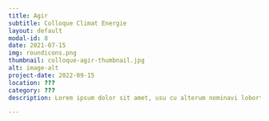```yaml
---
title: Agir 
subtitle: Colloque Climat Energie
layout: default
modal-id: 8
date: 2021-07-15
img: roundicons.png
thumbnail: colloque-agir-thumbnail.jpg
alt: image-alt
project-date: 2022-09-15
location: ???
category: ???
description: Lorem ipsum dolor sit amet, usu cu alterum nominavi lobortis. At duo novum diceret. Tantas apeirian vix et, usu sanctus postulant inciderint ut, populo diceret necessitatibus in vim. Cu eum dicam feugiat noluisse.

---
```

